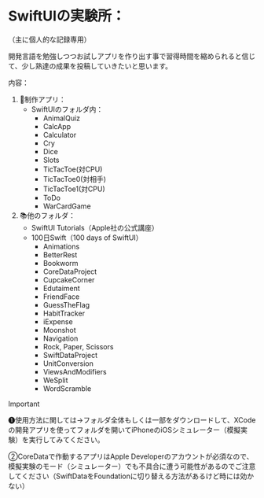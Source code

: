 # SwiftUIの実験所：
（主に個人的な記録専用）

開発言語を勉強しつつお試しアプリを作り出す事で習得時間を縮められると信じて、少し熟達の成果を投稿していきたいと思います。

内容：
1. 📖制作アプリ：
     - SwiftUIのフォルダ内：
       - AnimalQuiz
       - CalcApp
       - Calculator
       - Cry
       - Dice
       - Slots
       - TicTacToe(対CPU)
       - TicTacToe0(対相手)
       - TicTacToe1(対CPU)
       - ToDo
       - WarCardGame
2. 📚他のフォルダ：
     - SwiftUI Tutorials（Apple社の公式講座）
     - 100日Swift（100 days of SwiftUI）
       - Animations
       - BetterRest
       - Bookworm
       - CoreDataProject
       - CupcakeCorner
       - Edutaiment
       - FriendFace
       - GuessTheFlag
       - HabitTracker
       - iExpense
       - Moonshot
       - Navigation
       - Rock, Paper, Scissors
       - SwiftDataProject
       - UnitConversion
       - ViewsAndModifiers
       - WeSplit
       - WordScramble

> [!IMPORTANT]
> ❶使用方法に関しては→フォルダ全体もしくは一部をダウンロードして、XCodeの開発アプリを使ってフォルダを開いてiPhoneのiOSシミュレーター（模擬実験）を実行してみてください。
> 
> ②CoreDataで作動するアプリはApple Developerのアカウントが必須なので、模擬実験のモード（シミュレーター）でも不具合に遭う可能性があるのでご注意してください（SwiftDataをFoundationに切り替える方法があるけど時には効かない）
